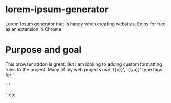 # lorem-ipsum-generator
Lorem Ipsum generator that is handy when creating websites. Enjoy for free as an extension in Chrome

# Purpose and goal
This browser addon is great. But I am looking to adding custom formatting rules to the project.  Many
of my web projects use '{{p}}', '{{/p}}' type tags for '<p>', '</p>', etc.
